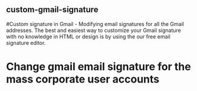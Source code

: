 ## custom-gmail-signature
#Custom signature in Gmail - Modifying email signatures for all the Gmail addresses. The best and easiest way to customize your Gmail signature with no knowledge in HTML or design is by using the our free email signature editor.


# Change gmail email signature for the mass corporate user accounts
